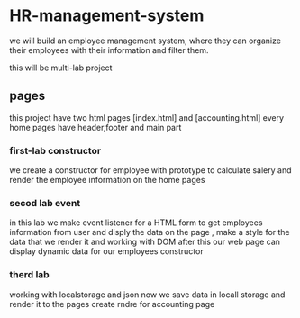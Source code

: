 # HR-management-system
we will build an employee management system, where they can organize their employees with their information and filter them.

this will be multi-lab project

## pages
this project have two html pages 
[index.html] and [accounting.html] 
every home pages have header,footer and main part

### first-lab constructor 
we create a constructor for employee with prototype to calculate salery and render the employee information on the home pages


### secod lab event
in this lab we make event listener for a HTML form to get employees information from user and disply the data  on the page ,
make a style for the data that we render it and working with DOM 
after this our web page can display dynamic data for our employees constructor

### therd lab
working with localstorage and json
now we save data in locall storage and render it to the pages
create rndre for accounting page


